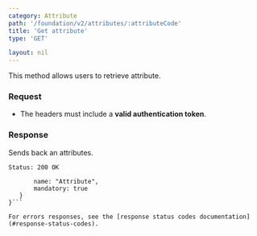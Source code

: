 ```yaml
---
category: Attribute
path: '/foundation/v2/attributes/:attributeCode'
title: 'Get attribute'
type: 'GET'

layout: nil
---
```


This method allows users to retrieve attribute.

### Request

* The headers must include a **valid authentication token**.

### Response

Sends back an attributes.

```Status: 200 OK```
```{
       name: "Attribute",
       mandatory: true
   }
}```

For errors responses, see the [response status codes documentation](#response-status-codes).